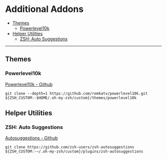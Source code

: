 # Additional Addons <!-- omit in toc -->

- [Themes](#themes)
  - [Powerlevel10k](#powerlevel10k)
- [Helper Utilities](#helper-utilities)
  - [ZSH: Auto Suggestions](#zsh-auto-suggestions)

---

## Themes
### Powerlevel10k

[Powerlevel10k - Github](https://github.com/romkatv/powerlevel10k)

```shell
git clone --depth=1 https://github.com/romkatv/powerlevel10k.git ${ZSH_CUSTOM:-$HOME/.oh-my-zsh/custom}/themes/powerlevel10k
```

## Helper Utilities
### ZSH: Auto Suggestions

[Autosuggestions - Github](https://github.com/zsh-users/zsh-autosuggestions)

```shell
git clone https://github.com/zsh-users/zsh-autosuggestions ${ZSH_CUSTOM:-~/.oh-my-zsh/custom}/plugins/zsh-autosuggestions
```